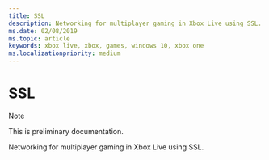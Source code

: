 ```yaml
---
title: SSL
description: Networking for multiplayer gaming in Xbox Live using SSL.
ms.date: 02/08/2019
ms.topic: article
keywords: xbox live, xbox, games, windows 10, xbox one
ms.localizationpriority: medium
---
```


# SSL

> [!NOTE]
> This is preliminary documentation.

Networking for multiplayer gaming in Xbox Live using SSL.
